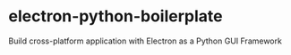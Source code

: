 # electron-python-boilerplate
Build cross-platform application with Electron as a Python GUI Framework
